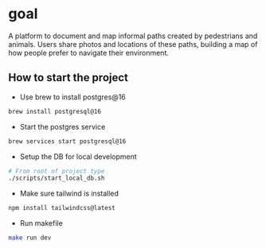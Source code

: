 # goal

A platform to document and map informal paths created by pedestrians and animals. Users share photos and locations of these paths, building a map of how people prefer to navigate their environment.

## How to start the project

- Use brew to install postgres@16

```bash
brew install postgresql@16
```

- Start the postgres service

```bash
brew services start postgresql@16
```

- Setup the DB for local development

```bash
# From root of project type
./scripts/start_local_db.sh
```

- Make sure tailwind is installed

```bash
npm install tailwindcss@latest
```

- Run makefile

```bash
make run dev
```
